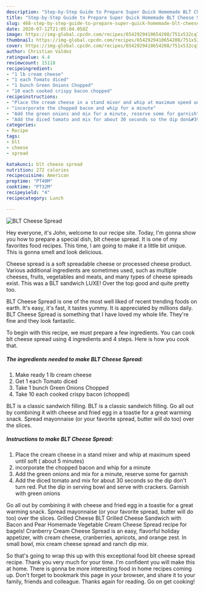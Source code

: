 ```yaml
---
description: "Step-by-Step Guide to Prepare Super Quick Homemade BLT Cheese Spread"
title: "Step-by-Step Guide to Prepare Super Quick Homemade BLT Cheese Spread"
slug: 468-step-by-step-guide-to-prepare-super-quick-homemade-blt-cheese-spread
date: 2020-07-12T21:05:04.058Z
image: https://img-global.cpcdn.com/recipes/6542929410654208/751x532cq70/blt-cheese-spread-recipe-main-photo.jpg
thumbnail: https://img-global.cpcdn.com/recipes/6542929410654208/751x532cq70/blt-cheese-spread-recipe-main-photo.jpg
cover: https://img-global.cpcdn.com/recipes/6542929410654208/751x532cq70/blt-cheese-spread-recipe-main-photo.jpg
author: Christian Valdez
ratingvalue: 4.4
reviewcount: 15118
recipeingredient:
- "1 lb cream cheese"
- "1 each Tomato diced"
- "1 bunch Green Onions Chopped"
- "10 each cooked crispy bacon chopped"
recipeinstructions:
- "Place the cream cheese in a stand mixer and whip at maximum speed until soft ( about 5 minutes)"
- "incorporate the chopped bacon and whip for a minute"
- "Add the green onions and mix for a minute, reserve some for garnish"
- "Add the diced tomato and mix for about 30 seconds so the dip don&#39;t turn red. Put the dip in serving bowl and serve with crackers. Garnish with green onions"
categories:
- Recipe
tags:
- blt
- cheese
- spread

katakunci: blt cheese spread 
nutrition: 272 calories
recipecuisine: American
preptime: "PT40M"
cooktime: "PT32M"
recipeyield: "4"
recipecategory: Lunch

---
```



![BLT Cheese Spread](https://img-global.cpcdn.com/recipes/6542929410654208/751x532cq70/blt-cheese-spread-recipe-main-photo.jpg)

Hey everyone, it's John, welcome to our recipe site. Today, I'm gonna show you how to prepare a special dish, blt cheese spread. It is one of my favorites food recipes. This time, I am going to make it a little bit unique. This is gonna smell and look delicious.

Cheese spread is a soft spreadable cheese or processed cheese product. Various additional ingredients are sometimes used, such as multiple cheeses, fruits, vegetables and meats, and many types of cheese spreads exist. This was a BLT sandwich LUXE! Over the top good and quite pretty too.

BLT Cheese Spread is one of the most well liked of recent trending foods on earth. It's easy, it's fast, it tastes yummy. It is appreciated by millions daily. BLT Cheese Spread is something that I have loved my whole life. They're fine and they look fantastic.


To begin with this recipe, we must prepare a few ingredients. You can cook blt cheese spread using 4 ingredients and 4 steps. Here is how you cook that.

<!--inarticleads1-->

##### The ingredients needed to make BLT Cheese Spread:

1. Make ready 1 lb cream cheese
1. Get 1 each Tomato diced
1. Take 1 bunch Green Onions Chopped
1. Take 10 each cooked crispy bacon (chopped)


BLT is a classic sandwich filling. BLT is a classic sandwich filling. Go all out by combining it with cheese and fried egg in a toastie for a great warming snack. Spread mayonnaise (or your favorite spread, butter will do too) over the slices. 

<!--inarticleads2-->

##### Instructions to make BLT Cheese Spread:

1. Place the cream cheese in a stand mixer and whip at maximum speed until soft ( about 5 minutes)
1. incorporate the chopped bacon and whip for a minute
1. Add the green onions and mix for a minute, reserve some for garnish
1. Add the diced tomato and mix for about 30 seconds so the dip don&#39;t turn red. Put the dip in serving bowl and serve with crackers. Garnish with green onions


Go all out by combining it with cheese and fried egg in a toastie for a great warming snack. Spread mayonnaise (or your favorite spread, butter will do too) over the slices. Grilled Cheese BLT Grilled Cheese Sandwich with Bacon and Pear Homemade Vegetable Cream Cheese Spread recipe for bagels! Cranberry Cream Cheese Spread is an easy, flavorful holiday appetizer, with cream cheese, cranberries, apricots, and orange zest. In small bowl, mix cream cheese spread and ranch dip mix. 

So that's going to wrap this up with this exceptional food blt cheese spread recipe. Thank you very much for your time. I'm confident you will make this at home. There is gonna be more interesting food in home recipes coming up. Don't forget to bookmark this page in your browser, and share it to your family, friends and colleague. Thanks again for reading. Go on get cooking!
